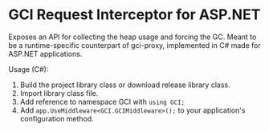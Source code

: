 # GCI Request Interceptor for ASP.NET

Exposes an API for collecting the heap usage and forcing the GC. Meant to be a runtime-specific counterpart of gci-proxy, implemented in C# made for ASP.NET applications.

Usage (C#):

1. Build the project library class or download release library class.
1. Import library class file.
1. Add reference to namespace GCI with `using GCI;` 
1. Add `app.UseMiddleware<GCI.GCIMiddleware>();` to your application's configuration method.


